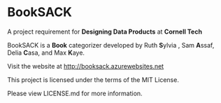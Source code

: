 # BookSACK
A project requirement for **Designing Data Products** at **Cornell Tech**

BookSACK is a **Book** categorizer developed by Ruth **S**ylvia , Sam **A**ssaf, Delia **C**asa, and Max **K**aye. 

Visit the website at http://booksack.azurewebsites.net

This project is licensed under the terms of the MIT License.

Please view LICENSE.md for more information.
